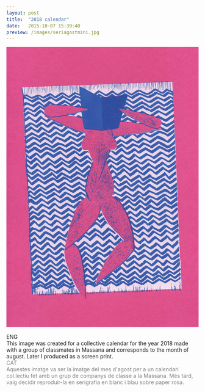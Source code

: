 ```yaml
---
layout: post
title:  "2018 calendar"
date:   2015-10-07 15:39:40
preview: /images/seriagostmini.jpg
---
```


![Picture 1](/images/seriagost.jpg)

<div class="row">

  <div class="column">
  ENG<br>
  This image was created for a collective calendar for the year 2018 made with a group of classmates in Massana and corresponds to the month of august. Later I produced as a screen print. <br>
  </div>

   <div class="column">
   <font color="#808080">
   CAT<br>
   Aquestes imatge va ser la imatge del mes d'agost per a un calendari col.lectiu fet amb un grup de companys de classe a la Massana. Més tard, vaig decidir reproduir-la en serigrafia en blanc i blau sobre paper rosa.
